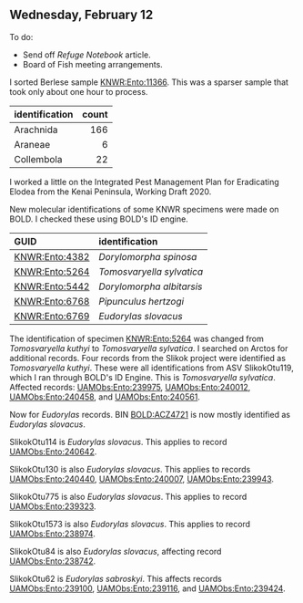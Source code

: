 
## Wednesday, February 12

To do:

* Send off *Refuge Notebook* article.
* Board of Fish meeting arrangements.

I sorted Berlese sample [KNWR:Ento:11366](http://arctos.database.museum/guid/KNWR:Ento:11366). This was a sparser sample that took only about one hour to process.

identification|count
:---|---:
Arachnida|166
Araneae|6
Collembola|22

I worked a little on the Integrated Pest Management Plan for Eradicating Elodea from the Kenai Peninsula, Working Draft 2020.

New molecular identifications of some KNWR specimens were made on BOLD. I checked these using BOLD's ID engine.

GUID|identification
|:---|:---
[KNWR:Ento:4382](http://arctos.database.museum/guid/KNWR:Ento:4382)|*Dorylomorpha spinosa*
[KNWR:Ento:5264](http://arctos.database.museum/guid/KNWR:Ento:5264)|*Tomosvaryella sylvatica*
[KNWR:Ento:5442](http://arctos.database.museum/guid/KNWR:Ento:5442)|*Dorylomorpha albitarsis*
[KNWR:Ento:6768](http://arctos.database.museum/guid/KNWR:Ento:6768)|*Pipunculus hertzogi*
[KNWR:Ento:6769](http://arctos.database.museum/guid/KNWR:Ento:6769)|*Eudorylas slovacus*

The identification of specimen [KNWR:Ento:5264](http://arctos.database.museum/guid/KNWR:Ento:5264) was changed from *Tomosvaryella kuthyi* to *Tomosvaryella sylvatica*. I searched on Arctos for additional records. Four records from the Slikok project were identified as *Tomosvaryella kuthyi*. These were all identifications from ASV SlikokOtu119, which I ran through BOLD's ID Engine. This is *Tomosvaryella sylvatica*. Affected records: 
[UAMObs:Ento:239975](http://arctos.database.museum/guid/UAMObs:Ento:239975), 
[UAMObs:Ento:240012](http://arctos.database.museum/guid/UAMObs:Ento:240012), 
[UAMObs:Ento:240458](http://arctos.database.museum/guid/UAMObs:Ento:240458), and
[UAMObs:Ento:240561](http://arctos.database.museum/guid/UAMObs:Ento:240561).

Now for *Eudorylas* records. BIN [BOLD:ACZ4721](http://boldsystems.org/index.php/Public_BarcodeCluster?clusteruri=BOLD:ACZ4721) is now mostly identified as *Eudorylas slovacus*.

SlikokOtu114 is *Eudorylas slovacus*. This applies to record [UAMObs:Ento:240642](http://arctos.database.museum/guid/UAMObs:Ento:240642).

SlikokOtu130 is also *Eudorylas slovacus*. This applies to records [UAMObs:Ento:240440](http://arctos.database.museum/guid/UAMObs:Ento:240440),  [UAMObs:Ento:240007](http://arctos.database.museum/guid/UAMObs:Ento:240007), [UAMObs:Ento:239943](http://arctos.database.museum/guid/UAMObs:Ento:239943).

SlikokOtu775 is also *Eudorylas slovacus*. This applies to record [UAMObs:Ento:239323](http://arctos.database.museum/guid/UAMObs:Ento:239323).

SlikokOtu1573 is also *Eudorylas slovacus*. This applies to record [UAMObs:Ento:238974](http://arctos.database.museum/guid/UAMObs:Ento:238974).

SlikokOtu84 is also *Eudorylas slovacus*, affecting record [UAMObs:Ento:238742](http://arctos.database.museum/guid/UAMObs:Ento:238742).

SlikokOtu62 is *Eudorylas sabroskyi*. This affects records [UAMObs:Ento:239100](http://arctos.database.museum/guid/UAMObs:Ento:239100), [UAMObs:Ento:239116](http://arctos.database.museum/guid/UAMObs:Ento:239116), and [UAMObs:Ento:239424](http://arctos.database.museum/guid/UAMObs:Ento:239424).
